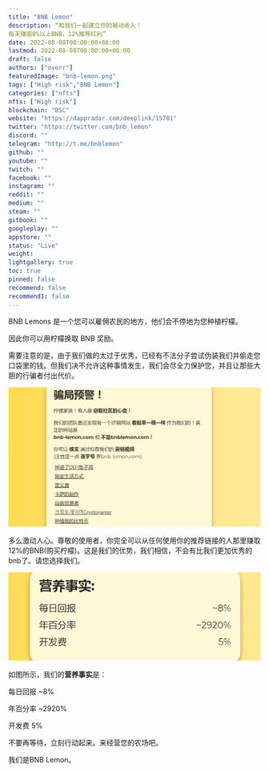 ```yaml
---
title: "BNB Lemon"
description: “和我们一起建立你的被动收入！
每天赚取8%以上BNB，12%推荐红利”
date: 2022-08-08T00:00:00+08:00
lastmod: 2022-08-08T00:00:00+08:00
draft: false
authors: ["ovorr"]
featuredImage: "bnb-lemon.png"
tags: ["High risk","BNB Lemon"]
categories: ["nfts"]
nfts: ["High risk"]
blockchain: "BSC"
website: "https://dappradar.com/deeplink/15701"
twitter: "https://twitter.com/bnb_lemon"
discord: ""
telegram: "http://t.me/bnblemon"
github: ""
youtube: ""
twitch: ""
facebook: ""
instagram: ""
reddit: ""
medium: ""
steam: ""
gitbook: ""
googleplay: ""
appstore: ""
status: "Live"
weight: 
lightgallery: true
toc: true
pinned: false
recommend: false
recommend1: false
---
```

<p>BNB Lemons 是一个您可以雇佣农民的地方，他们会不停地为您种植柠檬。&nbsp;</p>
<p>因此你可以用柠檬换取 BNB 奖励。</p>

需要注意的是，由于我们做的太过于优秀，已经有不法分子尝试伪装我们并偷走您口袋里的钱。但我们决不允许这种事情发生，我们会尽全力保护您，并且让那些大胆的行骗者付出代价。

![a](a.png)



多么激动人心。尊敬的使用者，你完全可以从任何使用你的推荐链接的人那里赚取12%的BNB(购买柠檬)。这是我们的优势，我们相信，不会有比我们更加优秀的bnb了。请您选择我们。

![b](b.png)

如图所示，我们的**营养事实**是：

每日回报   ~8%

年百分率   ~2920%

开发费       5%

不要再等待，立刻行动起来。来经营您的农场吧。

我们是BNB Lemon。